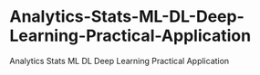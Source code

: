 # Analytics-Stats-ML-DL-Deep-Learning-Practical-Application
Analytics Stats ML DL Deep Learning Practical Application
